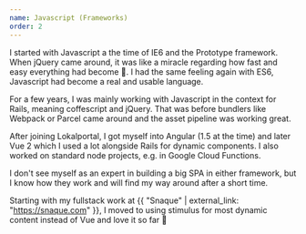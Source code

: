 ```yaml
---
name: Javascript (Frameworks)
order: 2
---
```


I started with Javascript a the time of IE6 and the Prototype framework.
When jQuery came around, it was like a miracle regarding how fast and easy
everything had become 🦄. I had the same feeling again with ES6, Javascript
had become a real and usable language.

For a few years, I was mainly working with Javascript in the context for Rails,
meaning coffescript and jQuery. That was before bundlers like Webpack or Parcel came
around and the asset pipeline was working great.

After joining Lokalportal, I got myself into Angular (1.5 at the time) and
later Vue 2 which I used a lot alongside Rails for dynamic components.
I also worked on standard node projects, e.g. in Google Cloud Functions.

I don't see myself as an expert in building a big SPA in either framework,
but I know how they work and will find my way around after a short time.

Starting with my fullstack work at {{ "Snaque" | external_link: "https://snaque.com" }},
I moved to using stimulus for most dynamic content instead of Vue and love it so far 🙂
